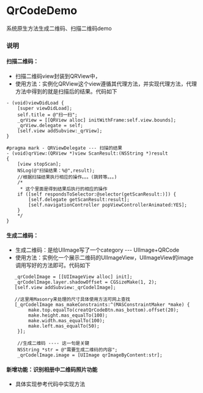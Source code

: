 # QrCodeDemo
系统原生方法生成二维码、扫描二维码demo
### 说明
#### 扫描二维码：
- 扫描二维码view封装到QRView中，
- 使用方法：实例化QRView这个view遵循其代理方法，并实现代理方法，代理方法中得到的就是扫描后的结果。代码如下

```
- (void)viewDidLoad {
    [super viewDidLoad];
    self.title = @"扫一扫";
    _qrView = [[QRView alloc] initWithFrame:self.view.bounds];
    _qrView.delegate = self;
    [self.view addSubview:_qrView];
}

#pragma mark - QRViewDelegate --- 扫描的结果
- (void)qrView:(QRView *)view ScanResult:(NSString *)result
{
    [view stopScan];
    NSLog(@"扫描结果：%@",result);
    //根据扫描结果执行相应的操作。。。(跳转等。。。)
    /*
     * 这个里面是得到结果后执行的相应的操作
    if ([self respondsToSelector:@selector(getScanResult:)]) {
        [self.delegate getScanResult:result];
        [self.navigationController popViewControllerAnimated:YES];
    }
    */
} 
```
#### 生成二维码：
- 生成二维码：是给UIImage写了一个category --- UIImage+QRCode
- 使用方法：实例化一个展示二维码的UIImageView，UIImageView的image 调用写好的方法即可。代码如下

```
   _qrCodelImage = [[UIImageView alloc] init];
   _qrCodelImage.layer.shadowOffset = CGSizeMake(1, 2);
   [self.view addSubview:_qrCodelImage];

   //这里用Masonry来处理的尺寸具体使用方法可网上查找
   [_qrCodelImage mas_makeConstraints:^(MASConstraintMaker *make) {
        make.top.equalTo(creatQrCodeBtn.mas_bottom).offset(20);
        make.height.mas_equalTo(100);
        make.width.mas_equalTo(100);
        make.left.mas_equalTo(50);
    }];
    
    //生成二维码 ---- 这一句是关键
    NSString *str = @"需要生成二维码的内容";
    _qrCodelImage.image = [UIImage qrImageByContent:str];

```

#### 新增功能：识别相册中二维码照片功能
- 具体实现参考代码中实现方法
